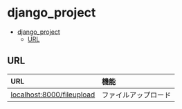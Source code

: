 # django_project

- [django\_project](#django_project)
  - [URL](#url)

## URL

| URL | 機能 |
| :--- | :--- |
| [localhost:8000/fileupload](localhost:8000/fileupload) | ファイルアップロード |

